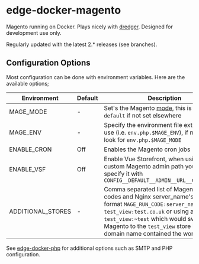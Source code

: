 # edge-docker-magento
Magento running on Docker. Plays nicely with [dredger](https://github.com/outeredge/dredger). Designed for development use only.

Regularly updated with the latest 2.* releases (see branches).

## Configuration Options
Most configuration can be done with environment variables. Here are the available options;

| Environment       | Default | Description |
| -------------     | ------- | --- |
| MAGE_MODE         | -       | Set's the Magento [mode](http://devdocs.magento.com/guides/v2.3/config-guide/bootstrap/magento-modes.html), this is usualy `default` if not set elsewhere |
| MAGE_ENV          | -       | Specify the environment file extension to use (i.e. `env.php.$MAGE_ENV`),  if not set, will look for `env.php.$MAGE_MODE` |
| ENABLE_CRON       | Off     | Enables the Magento cron jobs |
| ENABLE_VSF        | Off     | Enable Vue Storefront, when using a custom Magento admin path you must specify it with `CONFIG__DEFAULT__ADMIN__URL__CUSTOM_PATH` |
| ADDITIONAL_STORES | -       | Comma separated list of Magento store codes and Nginx server_name's in the format `MAGE_RUN_CODE:server_name`, i.e. `test_view:test.co.uk` or using a regex `test_view:~test` which would switch Magento to the `test_view` store if the domain name contained the word `test` |

See [edge-docker-php](https://github.com/outeredge/edge-docker-php) for additional options such as SMTP and PHP configuration.

